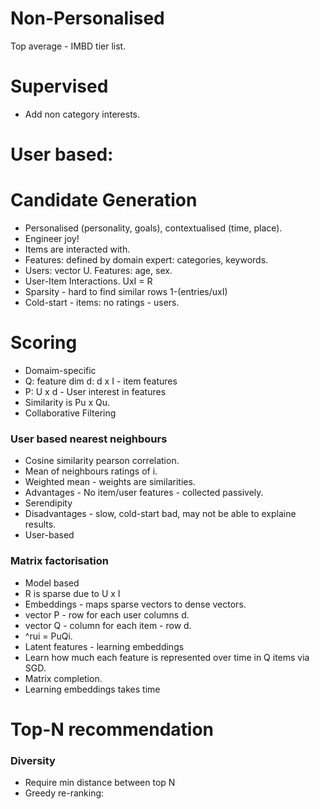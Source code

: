 # Non-Personalised
Top average - IMBD tier list.
# Supervised
- Add non category interests.
# User based:
# Candidate Generation
- Personalised (personality, goals), contextualised (time, place).
- Engineer joy!
- Items are interacted with.
- Features: defined by domain expert: categories, keywords.
- Users: vector U. Features: age, sex.
- User-Item Interactions. UxI = R
- Sparsity - hard to find similar rows 1-(entries/uxI)
- Cold-start - items: no ratings - users.
# Scoring
- Domaim-specific
- Q: feature dim d: d x I - item features
- P: U x d - User interest in features
- Similarity is Pu x Qu.
- Collaborative Filtering 
### User based nearest neighbours
- Cosine similarity pearson correlation.
- Mean of neighbours ratings of i.
- Weighted mean - weights are similarities.
- Advantages - No item/user features - collected passively.
- Serendipity
- Disadvantages - slow, cold-start bad, may not be able to explaine results.
- User-based
### Matrix factorisation
- Model based
- R is sparse due to U x I
- Embeddings - maps sparse vectors to dense vectors.
- vector P - row for each user columns d.
- vector Q - column for each item - row d.
- ^rui = PuQi.
- Latent features - learning embeddings
- Learn how much each feature is represented over time in Q items via SGD.
- Matrix completion.
- Learning embeddings takes time
# Top-N recommendation
### Diversity
-  Require min distance between top N
- Greedy re-ranking: 
